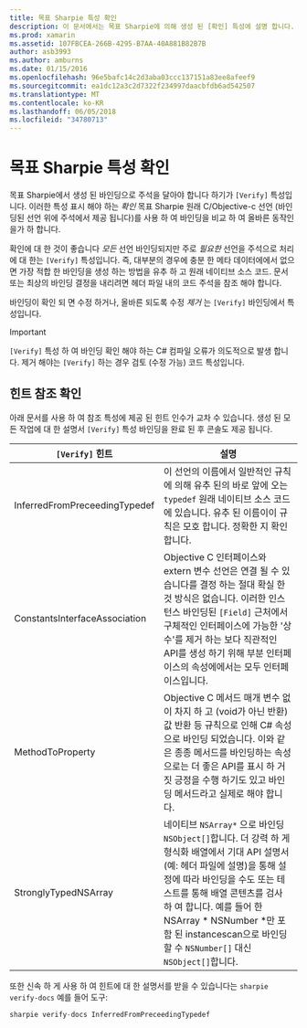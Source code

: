 ```yaml
---
title: 목표 Sharpie 특성 확인
description: 이 문서에서는 목표 Sharpie에 의해 생성 된 [확인] 특성에 설명 합니다. [확인] 특성 목표 Sharpie 출력 확인 수동으로 해야 하는 개발자에 게 강조 표시 합니다.
ms.prod: xamarin
ms.assetid: 107FBCEA-266B-4295-B7AA-40A881B82B7B
author: asb3993
ms.author: amburns
ms.date: 01/15/2016
ms.openlocfilehash: 96e5bafc14c2d3aba03ccc137151a83ee8afeef9
ms.sourcegitcommit: ea1dc12a3c2d7322f234997daacbfdb6ad542507
ms.translationtype: MT
ms.contentlocale: ko-KR
ms.lasthandoff: 06/05/2018
ms.locfileid: "34780713"
---
```

# <a name="objective-sharpie-verify-attributes"></a>목표 Sharpie 특성 확인

목표 Sharpie에서 생성 된 바인딩으로 주석을 달아야 합니다 하기가 `[Verify]` 특성입니다. 이러한 특성 표시 해야 하는 _확인_ 목표 Sharpie 원래 C/Objective-c 선언 (바인딩된 선언 위에 주석에서 제공 됩니다)를 사용 하 여 바인딩을 비교 하 여 올바른 동작인을가 하 합니다.

확인에 대 한 것이 좋습니다 _모든_ 선언 바인딩되지만 주로 _필요한_ 선언을 주석으로 처리에 대 한는 `[Verify]` 특성입니다. 즉, 대부분의 경우에 충분 한 메타 데이터에에서 없으면 가장 적합 한 바인딩을 생성 하는 방법을 유추 하 고 원래 네이티브 소스 코드. 문서 또는 최상의 바인딩 결정을 내리려면 헤더 파일 내의 코드 주석을 참조 해야 합니다.

바인딩이 확인 되 면 수정 하거나, 올바른 되도록 수정 _제거_ 는 `[Verify]` 바인딩에서 특성입니다.

> [!IMPORTANT]
> `[Verify]` 특성 하 여 바인딩 확인 해야 하는 C# 컴파일 오류가 의도적으로 발생 합니다. 제거 해야는 `[Verify]` 하는 경우 검토 (수정 가능) 코드 특성입니다.

## <a name="verify-hints-reference"></a>힌트 참조 확인

아래 문서를 사용 하 여 참조 특성에 제공 된 힌트 인수가 교차 수 있습니다. 생성 된 모든 작업에 대 한 설명서 `[Verify]` 특성 바인딩을 완료 된 후 콘솔도 제공 됩니다.

|`[Verify]` 힌트|설명|
|---|---|
|InferredFromPreceedingTypedef|이 선언의 이름에서 일반적인 규칙에 의해 유추 된의 바로 앞에 오는 `typedef` 원래 네이티브 소스 코드에 있습니다. 유추 된 이름이이 규칙은 모호 합니다. 정확한 지 확인 합니다.|
|ConstantsInterfaceAssociation|Objective C 인터페이스와 extern 변수 선언은 연결 될 수 있습니다를 결정 하는 절대 확실 한 것 방식은 없습니다. 이러한 인스턴스 바인딩된 `[Field]` 근처에서 구체적인 인터페이스에 가능한 '상수'를 제거 하는 보다 직관적인 API를 생성 하기 위해 부분 인터페이스의 속성에에서는 모두 인터페이스입니다.|
|MethodToProperty|Objective C 메서드 매개 변수 없이 차지 하 고 (void가 아닌 반환) 값 반환 등 규칙으로 인해 C# 속성으로 바인딩 되었습니다. 이와 같은 종종 메서드를 바인딩하는 속성으로는 더 좋은 API를 표시 하 거짓 긍정을 수행 하기도 있고 바인딩 메서드라고 실제로 해야 합니다.|
|StronglyTypedNSArray|네이티브 `NSArray*` 으로 바인딩 `NSObject[]`합니다. 더 강력 하 게 형식화 배열에서 기대 API 설명서 (예: 헤더 파일에 설명)을 통해 설정에 따라 바인딩을 수도 또는 테스트를 통해 배열 콘텐츠를 검사 하 여 합니다. 예를 들어 한 NSArray * NSNumber *만 포함 된 instancescan으로 바인딩할 수 `NSNumber[]` 대신 `NSObject[]`합니다.|

또한 신속 하 게 사용 하 여 힌트에 대 한 설명서를 받을 수 있습니다는 `sharpie verify-docs` 예를 들어 도구:

```csharp
sharpie verify-docs InferredFromPreceedingTypedef
```

